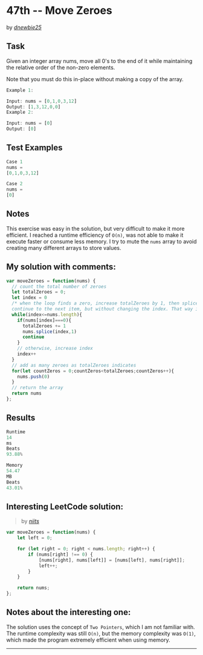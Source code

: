 # 47th -- Move Zeroes





by *[dnewbie25](https://leetcode.com/u/dnewbie25/)*


## Task

Given an integer array nums, move all 0's to the end of it while maintaining the relative order of the non-zero elements.

Note that you must do this in-place without making a copy of the array.
```js
Example 1:

Input: nums = [0,1,0,3,12]
Output: [1,3,12,0,0]
Example 2:

Input: nums = [0]
Output: [0]
```


## Test Examples

```js
Case 1
nums =
[0,1,0,3,12]

Case 2
nums =
[0]
```


## Notes

This exercise was easy in the solution, but very difficult to make it more efficient. I reached a runtime efficiency of `O(n)`, was not able to make it execute faster or consume less memory. I try to mute the `nums` array to avoid creating many different arrays to store values.

## My solution with comments:

```js
var moveZeroes = function(nums) {
  // count the total number of zeroes
  let totalZeroes = 0;
  let index = 0
  /* when the loop finds a zero, increase totalZeroes by 1, then splice the nums array to remove that element and 
  continue to the next item, but without changing the index. That way it can deal with consecutive zeroes*/
  while(index<=nums.length){
    if(nums[index]===0){
      totalZeroes += 1
      nums.splice(index,1)
      continue
    }
    // otherwise, increase index
    index++
  }
  // add as many zeroes as totalZeroes indicates
  for(let countZeros = 0;countZeros<totalZeroes;countZeros++){
    nums.push(0)
  }
  // return the array
  return nums
};
```


## Results

```js
Runtime
14
ms
Beats
93.88%

Memory
54.47
MB
Beats
43.01%
```

## Interesting LeetCode solution:
> by *[niits](https://leetcode.com/problems/move-zeroes/solutions/5246963/video-two-pointer-solution)*

```js
var moveZeroes = function(nums) {
    let left = 0;

    for (let right = 0; right < nums.length; right++) {
        if (nums[right] !== 0) {
            [nums[right], nums[left]] = [nums[left], nums[right]];
            left++;
        }
    }

    return nums;    
};
```

## Notes about the interesting one:

The solution uses the concept of `Two Pointers`, which I am not familiar with. The runtime complexity was still `O(n)`, but the memory complexity was `O(1)`, which made the program extremely efficient when using memory.

---
